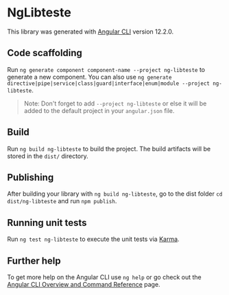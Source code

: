# NgLibteste

This library was generated with [Angular CLI](https://github.com/angular/angular-cli) version 12.2.0.

## Code scaffolding

Run `ng generate component component-name --project ng-libteste` to generate a new component. You can also use `ng generate directive|pipe|service|class|guard|interface|enum|module --project ng-libteste`.
> Note: Don't forget to add `--project ng-libteste` or else it will be added to the default project in your `angular.json` file. 

## Build

Run `ng build ng-libteste` to build the project. The build artifacts will be stored in the `dist/` directory.

## Publishing

After building your library with `ng build ng-libteste`, go to the dist folder `cd dist/ng-libteste` and run `npm publish`.

## Running unit tests

Run `ng test ng-libteste` to execute the unit tests via [Karma](https://karma-runner.github.io).

## Further help

To get more help on the Angular CLI use `ng help` or go check out the [Angular CLI Overview and Command Reference](https://angular.io/cli) page.
